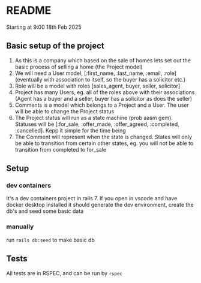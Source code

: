 # README

Starting at 9:00 18th Feb 2025

## Basic setup of the project
1. As this is a company which based on the sale of homes lets set out the basic process of selling a home (the Project model)
2. We will need a User model, [:first_name, :last_name, :email, :role] (eventually with association to itself, so the buyer has a solicitor etc.)
3. Role will be a model with roles [sales_agent, buyer, seller, solicitor]
4. Project has many Users, eg. all of the roles above with their associations (Agent has a buyer and a seller, buyer has a solicitor as does the seller)
5. Comments is a model which belongs to a Project and a User. The user will be able to change the Project status
6. The Project status will run as a state machine (prob aasm gem). Statuses will be [:for_sale, :offer_made, :offer_agreed, :completed, :cancelled]. Kepp it simple for the time being
7. The Comment will represent when the state is changed. States will only be able to transition from certain other states, eg. you will not be able to transition from completed to for_sale


## Setup

### dev containers
It's a dev containers project in rails 7. If you open in vscode and have docker desktop installed it should generate the dev environment, create the db's and seed some basic data

### manually
run `rails db:seed` to make basic db

## Tests
All tests are in RSPEC, and can be run by `rspec`